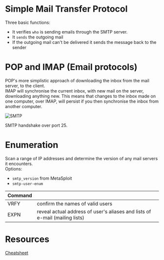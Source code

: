 # Simple Mail Transfer Protocol
Three basic functions:
- It verifies `who` is sending emails through the SMTP server.
- It `sends` the outgoing mail
- If the outgoing mail can't be delivered it sends the message back to the sender

# POP and IMAP (Email protocols)
POP's more simplistic approach of downloading the inbox from the mail server, to the client.  
IMAP will synchronise the current inbox, with new mail on the server, downloading anything new. This means that changes 
to the inbox made on one computer, over IMAP, will persist if you then synchronise the inbox from another computer.

![SMTP](https://github.com/TheRealPoloMints/Blog/blob/master/Security%20Challenge%20Walkthroughs/Networks%202/untitled.png?raw=true)

SMTP handshake over port 25. 

# Enumeration
Scan a range of IP addresses and determine the version of any mail servers it encounters.  
Options:
- `smtp_version` from MetaSploit
- `smtp-user-enum`

| Command	|   	|  
|---	|---	|
| VRFY  | confirm the names of valid users |
| EXPN | reveal actual address of user's aliases and lists of e-mail (mailing lists)	|

# Resources
[Cheatsheet](https://nullsec.us/top-1-000-tcp-and-udp-ports-nmap-default/)
